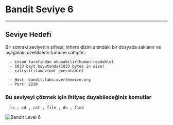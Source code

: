 
# Bandit Seviye 6

---

## Seviye Hedefi

Bir sonraki seviyenin şifresi, *inhere* dizini altındaki bir dosyada saklanır ve aşağıdaki özelliklerin tümüne sahiptir::

``` {.sh}
  - insan tarafından okunabilir(human-readable)
  - 1033 bayt boyutunda(1033 bytes in size)
  - çalıştırılamaz(not executable)
```

``` {.sh}
  - Host: bandit.labs.overthewire.org
  - Port: 2220
```

### Bu seviyeyi çözmek için ihtiyaç duyabileceğiniz komutlar

``` {.sh}
  ls , cd , cat , file , du , find
```

![Bandit Level 6](https://cdn.bulutbilisimciler.com/public/images/bandit/Bandit6.png)
